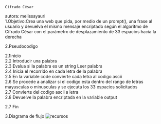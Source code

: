     Cifrado César
autora: melissayauri                    
1.Objetivo:Crea una web que pida, por medio de un prompt(), una frase al usuario y devuelva el mismo mensaje encriptado según el algoritmo de Cifrado César con el parámetro de desplazamiento de 33 espacios hacia la derecha

2.Pseudocodigo

2.1Inicio  
2.2 Introducir una palabra   
2.3 Evalua si la palabra es un string
Leer palabra  
2.4 Inicia el recorrido en cada letra de la palabra  
2.5 En la variable code convierte cada letra al codigo ascii  
2.6 Se procede a analizar si el codigo esta dentro del rango de letras mayusculas o minusculas y se ejecuta los 33 espacios solicitados    
2.7 Convierte del codigo ascii a letra   
2.8 Devuelve la palabra encriptada en la variable output

2.7 Fin


3.Diagrama de flujo
![recursos](assets/cifrado_cesar.jpg)
